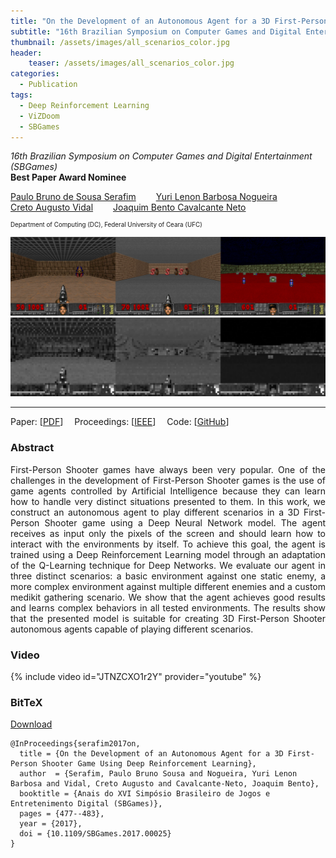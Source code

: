 ```yaml
---
title: "On the Development of an Autonomous Agent for a 3D First-Person Shooter Game Using Deep Reinforcement Learning"
subtitle: "16th Brazilian Symposium on Computer Games and Digital Entertainment (SBGames)"
thumbnail: /assets/images/all_scenarios_color.jpg
header:
    teaser: /assets/images/all_scenarios_color.jpg
categories:
  - Publication
tags:
  - Deep Reinforcement Learning
  - ViZDoom
  - SBGames
---
```


*16th Brazilian Symposium on Computer Games and Digital Entertainment (SBGames)*  
**Best Paper Award Nominee**

[Paulo Bruno de Sousa Serafim](https://paulobruno.github.io)
  [Yuri Lenon Barbosa Nogueira](http://www.lia.ufc.br/~yuri/)  
[Creto Augusto Vidal](http://www.lia.ufc.br/~cvidal/)
  [Joaquim Bento Cavalcante Neto](http://www.lia.ufc.br/~joaquimb/)

<p style="font-size:0.7em">
    Department of Computing (DC), Federal University of Ceara (UFC)
</p>

![Scenarios, render view](/assets/images/all_scenarios_color.jpg)
![Scenarios, agent's PoV](/assets/images/all_scenarios_grey.png)

---

Paper: [[PDF](https://www.sbgames.org/sbgames2017/papers/ComputacaoFull/175301.pdf)]
 Proceedings: [[IEEE](https://ieeexplore.ieee.org/document/8400328)]
 Code: [[GitHub](https://github.com/paulobruno/ViZDoom/tree/SBGames)]


### Abstract

<p style="text-align: justify">
First-Person Shooter games have always been very popular. One of the challenges in the development of First-Person Shooter games is the use of game agents controlled by Artificial Intelligence because they can learn how to handle very distinct situations presented to them. In this work, we construct an autonomous agent to play different scenarios in a 3D First-Person Shooter game using a Deep Neural Network model. The agent receives as input only the pixels of the screen and should learn how to interact with the environments by itself. To achieve this goal, the agent is trained using a Deep Reinforcement Learning model through an adaptation of the Q-Learning technique for Deep Networks. We evaluate our agent in three distinct scenarios: a basic environment against one static enemy, a more complex environment against multiple different enemies and a custom medikit gathering scenario. We show that the agent achieves good results and learns complex behaviors in all tested environments. The results show that the presented model is suitable for creating 3D First-Person Shooter autonomous agents capable of playing different scenarios.
</p>


### Video

{% include video id="JTNZCXO1r2Y" provider="youtube" %}


### BitTeX

<p style="text-align:left">
  <a  href="/assets/citations/serafim2017on.bib">Download</a>
</p>

```
@InProceedings{serafim2017on,
  title = {On the Development of an Autonomous Agent for a 3D First-Person Shooter Game Using Deep Reinforcement Learning},
  author  = {Serafim, Paulo Bruno Sousa and Nogueira, Yuri Lenon Barbosa and Vidal, Creto Augusto and Cavalcante-Neto, Joaquim Bento},
  booktitle = {Anais do XVI Simpósio Brasileiro de Jogos e Entretenimento Digital (SBGames)},
  pages = {477--483}, 
  year = {2017},
  doi = {10.1109/SBGames.2017.00025}
}
```
